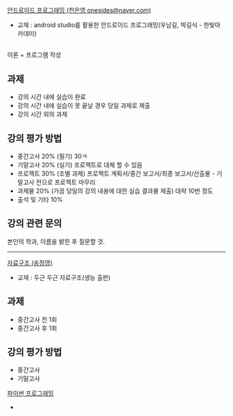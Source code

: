 [안드로이드 프로그래밍 (천은영 onesides@naver.com)]()

- 교재 : android studio를 활용한 안드로이드 프로그래밍(우남길, 박길식 - 한빛아카데미)

## 
이론 + 프로그램 작성

## 과제
- 강의 시간 내에 실습이 완료
- 강의 시간 내에 실습이 못 끝날 경우 당일 과제로 제출
- 강의 시간 외의 과제

## 강의 평가 방법

- 중간고사 20% (필기) 30ㅋ
- 기말고사 20% (실기) 프로젝트로 대체 할 수 있음
- 프로젝트 30% (조별 과제) 프로젝트 계획서/중간 보고서/최종 보고서/산출물 - 기말고사 전으로 프로젝트 마무리
- 과제물 20% (가끔 당일의 강의 내용에 대한 실습 결과물 제출) 대략 10번 정도
- 출석 및 기타 10%

## 강의 관련 문의
본인의 학과, 이름을 밝힌 후 질문할 것.


***

[자료구조 (송정영)]()

- 교재 : 두근 두근 자료구조(생능 출판)

## 과제

- 중간고사 전 1회
- 중간고사 후 1회


## 강의 평가 방법

- 중간고사
- 기말고사

[파이썬 프로그래밍]()

-